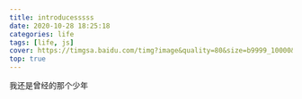```yaml
---
title: introducesssss
date: 2020-10-28 18:25:18
categories: life
tags: [life, js]
cover: https://timgsa.baidu.com/timg?image&quality=80&size=b9999_10000&sec=1603897339359&di=a8db41f0439d4c26ec5fc92aaeb9ed7f&imgtype=0&src=http%3A%2F%2Fpic1.win4000.com%2Fwallpaper%2Fe%2F524502265ef20_270_185.jpg
top: true
---
```

我还是曾经的那个少年